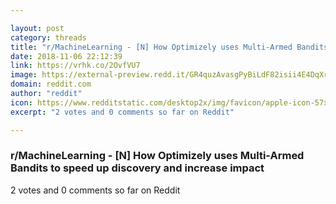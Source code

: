 ```yaml
---

layout: post
category: threads
title: "r/MachineLearning - [N] How Optimizely uses Multi-Armed Bandits to speed up discovery and increase impact"
date: 2018-11-06 22:12:39
link: https://vrhk.co/2OvfVU7
image: https://external-preview.redd.it/GR4quzAvasgPyBiLdF82isii4E4DqXrxh3BFEVv52Qg.jpg?auto=webp&s=8e7317b56fcd5f9e56b3e330b61af689f3efc7bf
domain: reddit.com
author: "reddit"
icon: https://www.redditstatic.com/desktop2x/img/favicon/apple-icon-57x57.png
excerpt: "2 votes and 0 comments so far on Reddit"

---
```


### r/MachineLearning - [N] How Optimizely uses Multi-Armed Bandits to speed up discovery and increase impact

2 votes and 0 comments so far on Reddit